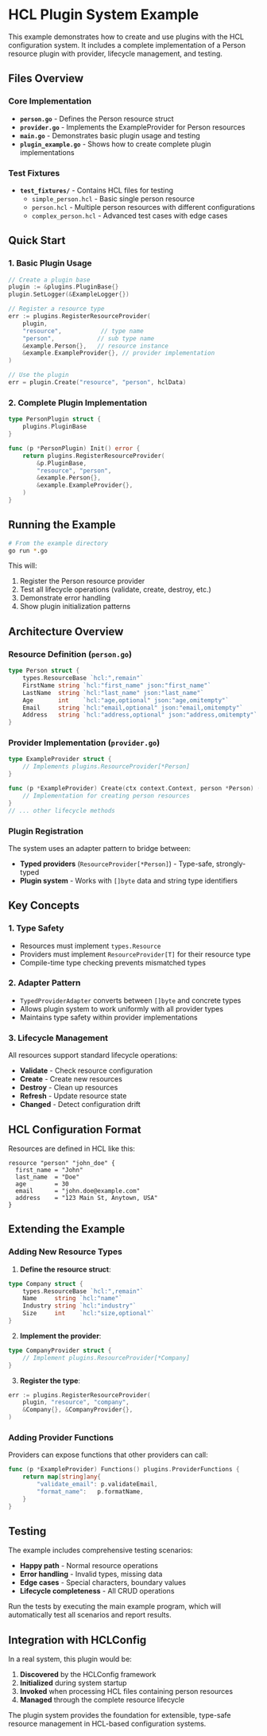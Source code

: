 # HCL Plugin System Example

This example demonstrates how to create and use plugins with the HCL configuration system. It includes a complete implementation of a Person resource plugin with provider, lifecycle management, and testing.

## Files Overview

### Core Implementation
- **`person.go`** - Defines the Person resource struct
- **`provider.go`** - Implements the ExampleProvider for Person resources
- **`main.go`** - Demonstrates basic plugin usage and testing
- **`plugin_example.go`** - Shows how to create complete plugin implementations

### Test Fixtures
- **`test_fixtures/`** - Contains HCL files for testing
  - `simple_person.hcl` - Basic single person resource
  - `person.hcl` - Multiple person resources with different configurations
  - `complex_person.hcl` - Advanced test cases with edge cases

## Quick Start

### 1. Basic Plugin Usage

```go
// Create a plugin base
plugin := &plugins.PluginBase{}
plugin.SetLogger(&ExampleLogger{})

// Register a resource type
err := plugins.RegisterResourceProvider(
    plugin,
    "resource",           // type name
    "person",            // sub type name
    &example.Person{},   // resource instance
    &example.ExampleProvider{}, // provider implementation
)

// Use the plugin
err = plugin.Create("resource", "person", hclData)
```

### 2. Complete Plugin Implementation

```go
type PersonPlugin struct {
    plugins.PluginBase
}

func (p *PersonPlugin) Init() error {
    return plugins.RegisterResourceProvider(
        &p.PluginBase,
        "resource", "person",
        &example.Person{},
        &example.ExampleProvider{},
    )
}
```

## Running the Example

```bash
# From the example directory
go run *.go
```

This will:
1. Register the Person resource provider
2. Test all lifecycle operations (validate, create, destroy, etc.)
3. Demonstrate error handling
4. Show plugin initialization patterns

## Architecture Overview

### Resource Definition (`person.go`)
```go
type Person struct {
    types.ResourceBase `hcl:",remain"`
    FirstName string `hcl:"first_name" json:"first_name"`
    LastName  string `hcl:"last_name" json:"last_name"`
    Age       int    `hcl:"age,optional" json:"age,omitempty"`
    Email     string `hcl:"email,optional" json:"email,omitempty"`
    Address   string `hcl:"address,optional" json:"address,omitempty"`
}
```

### Provider Implementation (`provider.go`)
```go
type ExampleProvider struct {
    // Implements plugins.ResourceProvider[*Person]
}

func (p *ExampleProvider) Create(ctx context.Context, person *Person) (*Person, error) {
    // Implementation for creating person resources
}
// ... other lifecycle methods
```

### Plugin Registration
The system uses an adapter pattern to bridge between:
- **Typed providers** (`ResourceProvider[*Person]`) - Type-safe, strongly-typed
- **Plugin system** - Works with `[]byte` data and string type identifiers

## Key Concepts

### 1. Type Safety
- Resources must implement `types.Resource`
- Providers must implement `ResourceProvider[T]` for their resource type
- Compile-time type checking prevents mismatched types

### 2. Adapter Pattern
- `TypedProviderAdapter` converts between `[]byte` and concrete types
- Allows plugin system to work uniformly with all provider types
- Maintains type safety within provider implementations

### 3. Lifecycle Management
All resources support standard lifecycle operations:
- **Validate** - Check resource configuration
- **Create** - Create new resources
- **Destroy** - Clean up resources
- **Refresh** - Update resource state
- **Changed** - Detect configuration drift

## HCL Configuration Format

Resources are defined in HCL like this:

```hcl
resource "person" "john_doe" {
  first_name = "John"
  last_name  = "Doe"
  age        = 30
  email      = "john.doe@example.com"
  address    = "123 Main St, Anytown, USA"
}
```

## Extending the Example

### Adding New Resource Types

1. **Define the resource struct**:
```go
type Company struct {
    types.ResourceBase `hcl:",remain"`
    Name     string `hcl:"name"`
    Industry string `hcl:"industry"`
    Size     int    `hcl:"size,optional"`
}
```

2. **Implement the provider**:
```go
type CompanyProvider struct {
    // Implement plugins.ResourceProvider[*Company]
}
```

3. **Register the type**:
```go
err := plugins.RegisterResourceProvider(
    plugin, "resource", "company",
    &Company{}, &CompanyProvider{},
)
```

### Adding Provider Functions

Providers can expose functions that other providers can call:

```go
func (p *ExampleProvider) Functions() plugins.ProviderFunctions {
    return map[string]any{
        "validate_email": p.validateEmail,
        "format_name":   p.formatName,
    }
}
```

## Testing

The example includes comprehensive testing scenarios:

- **Happy path** - Normal resource operations
- **Error handling** - Invalid types, missing data
- **Edge cases** - Special characters, boundary values
- **Lifecycle completeness** - All CRUD operations

Run the tests by executing the main example program, which will automatically test all scenarios and report results.

## Integration with HCLConfig

In a real system, this plugin would be:
1. **Discovered** by the HCLConfig framework
2. **Initialized** during system startup
3. **Invoked** when processing HCL files containing person resources
4. **Managed** through the complete resource lifecycle

The plugin system provides the foundation for extensible, type-safe resource management in HCL-based configuration systems.